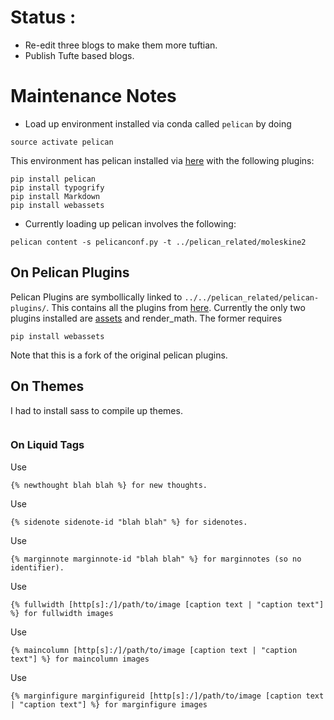 # Status : 
- Re-edit three blogs to make them more tuftian. 
- Publish Tufte based blogs. 

# Maintenance Notes

- Load up environment installed via conda called `pelican` by doing

```
source activate pelican
```

This environment has pelican installed via [here](http://docs.getpelican.com/en/stable/install.html) with the following plugins:
```
pip install pelican
pip install typogrify
pip install Markdown
pip install webassets
```

- Currently loading up pelican involves the following:
```
pelican content -s pelicanconf.py -t ../pelican_related/moleskine2
```

## On Pelican Plugins
Pelican Plugins are symbollically linked to `../../pelican_related/pelican-plugins/`. This contains all the plugins from [here](https://github.com/getpelican/pelican-plugins/). Currently the only two plugins installed are [assets](https://github.com/getpelican/pelican-plugins/tree/master/assets) and render_math. The former requires

```
pip install webassets
```

Note that this is a fork of the original pelican plugins. 
## On Themes

I had to install sass to compile up themes.
```gem install sass
``` 

### On Liquid Tags

Use 
```
{% newthought blah blah %} for new thoughts.
```

Use 
```
{% sidenote sidenote-id "blah blah" %} for sidenotes.
```

Use 
```
{% marginnote marginnote-id "blah blah" %} for marginnotes (so no identifier).
```

Use
```
{% fullwidth [http[s]:/]/path/to/image [caption text | "caption text"] %} for fullwidth images
```

Use
```
{% maincolumn [http[s]:/]/path/to/image [caption text | "caption text"] %} for maincolumn images
```
Use
```
{% marginfigure marginfigureid [http[s]:/]/path/to/image [caption text | "caption text"] %} for marginfigure images
```
